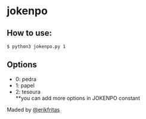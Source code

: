 # jokenpo

## How to use:
```
$ python3 jokenpo.py 1
```

## Options
+ 0: pedra
+ 1: papel
+ 2: tesoura <br>
**you can add more options in JOKENPO constant

Maded by [@erikfritas](https://github.com/erikfritas)
